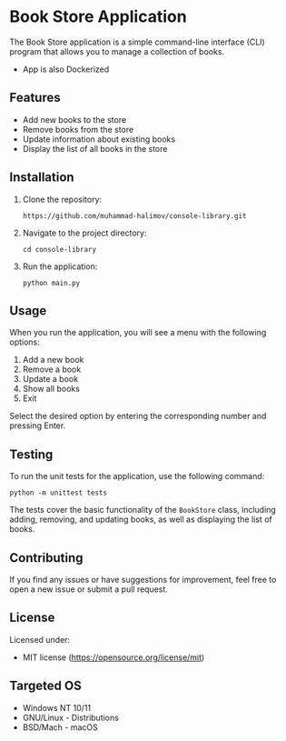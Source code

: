 # Book Store Application

The Book Store application is a simple command-line interface (CLI) program that allows you to manage a collection of books.
- App is also Dockerized

## Features

- Add new books to the store
- Remove books from the store
- Update information about existing books
- Display the list of all books in the store

## Installation

1. Clone the repository:
   ```
   https://github.com/muhammad-halimov/console-library.git
   ```
2. Navigate to the project directory:
   ```
   cd console-library
   ```
3. Run the application:
   ```
   python main.py
   ```

## Usage

When you run the application, you will see a menu with the following options:

1. Add a new book
2. Remove a book
3. Update a book
4. Show all books
5. Exit

Select the desired option by entering the corresponding number and pressing Enter.

## Testing

To run the unit tests for the application, use the following command:

   ```
   python -m unittest tests
   ```

The tests cover the basic functionality of the `BookStore` class, including adding, removing, and updating books, as well as displaying the list of books.

## Contributing

If you find any issues or have suggestions for improvement, feel free to open a new issue or submit a pull request.

## License

Licensed under:

* MIT license (https://opensource.org/license/mit)

## Targeted OS

- Windows NT 10/11
- GNU/Linux - Distributions
- BSD/Mach - macOS
